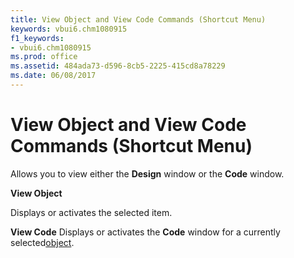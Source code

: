```yaml
---
title: View Object and View Code Commands (Shortcut Menu)
keywords: vbui6.chm1080915
f1_keywords:
- vbui6.chm1080915
ms.prod: office
ms.assetid: 484ada73-d596-8cb5-2225-415cd8a78229
ms.date: 06/08/2017
---
```



# View Object and View Code Commands (Shortcut Menu)

Allows you to view either the  **Design** window or the **Code** window.

 **View Object**

Displays or activates the selected item.

 **View Code**
Displays or activates the  **Code** window for a currently selected[object](../../Glossary/vbe-glossary.md#object).

